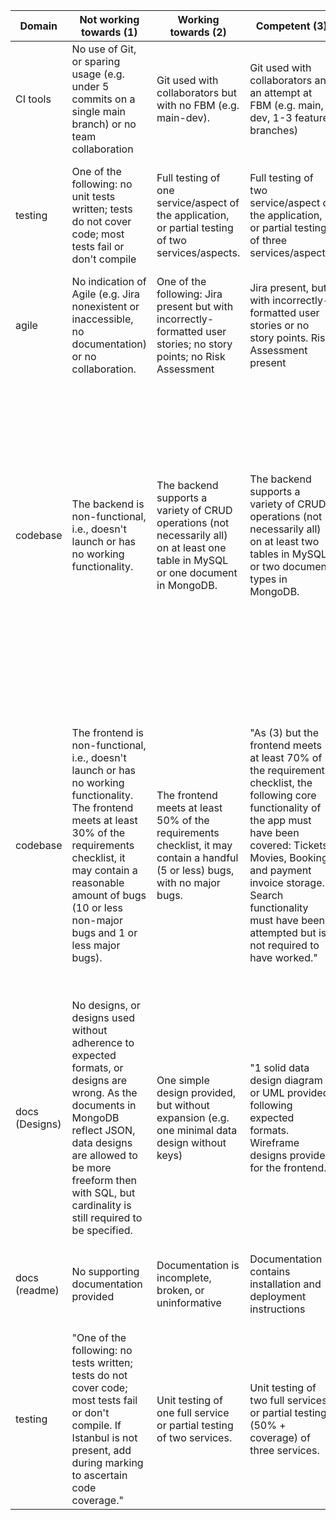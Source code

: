 | Domain | Not working towards (1)	| Working towards (2)	| Competent (3)	| Proficient (4)	| Fully Proficient (5)|
|--|--|--|--|--|--|
| CI tools	| No use of Git, or sparing usage (e.g. under 5 commits on a single main branch) or no team collaboration	| Git used with collaborators but with no FBM (e.g. main-dev).	| Git used with collaborators and an attempt at FBM (e.g. main, dev, 1-3 feature branches)	| Git used with competent FBM in a team (e.g. main, dev, variety of appropriately named feature branches)	| As (4), with more advanced practices (e.g. PRs, branch protection, versioning)|
| testing	| One of the following: no unit tests written; tests do not cover code; most tests fail or don't compile	| Full testing of one service/aspect of the application, or partial testing of two services/aspects.	| Full testing of two service/aspect of the application, or partial testing of three services/aspects.	| A large majority of the application is  tested and tests are of an acceptable quality with no glaring deficiencies.	| The application is virtually fully tested and tests are of an acceptable quality with no glaring deficiencies. |
| agile	| No indication of Agile (e.g. Jira nonexistent or inaccessible, no documentation) or no collaboration.	| One of the following: Jira present but with incorrectly-formatted user stories; no story points; no Risk Assessment	| Jira present, but with incorrectly-formatted user stories or no story points. Risk Assessment present	| As (3), with user stories, story points & acceptance criteria correctly utilised	| As (4), with evidence of Jira user stories linking to GitHub| 
| codebase	| The backend is non-functional, i.e., doesn't launch or has no working functionality.	| The backend supports a variety of CRUD operations (not necessarily all) on at least one table in MySQL or one document in MongoDB.	| The backend supports a variety of CRUD operations (not necessarily all) on at least two tables in MySQL or two document types in MongoDB.	| The backend supports a variety of CRUD operations for domains including but not limited to movies, bookings, and payment invoice storage required for business operations and by law for tax purposes.	| "As (4) but also supporting CRUD functionality for users and discussion boards. Search functionality must be implemented at a minimum for movies by title. and one of the following: Refactoring of backend code must be present. or The frontend is served statically, once built, from a static folder on the backend server. "| 
| codebase	| The frontend is non-functional, i.e., doesn't launch or has no working functionality.	The frontend meets at least 30% of the requirements checklist, it may contain a reasonable amount of bugs (10 or less non-major bugs and 1 or less major bugs).	| The frontend meets at least 50% of the requirements checklist, it may contain a handful (5 or less) bugs, with no major bugs.	| "As (3) but the frontend meets at least 70% of the requirements checklist, the following core functionality of the app must have been covered: Tickets, Movies, Bookings and payment invoice storage. Search functionality must have been attempted but is not required to have worked."	| "As (4), with refactoring of the frontend also present. Also present must be a working search functionality (at least by movie title) and a discussion forum. The frontend of the project (React) must be able to build to a static site successfully, with the produced static site free from bugs."|
| docs (Designs) |No designs, or designs used without adherence to expected formats, or designs are wrong. As the documents in MongoDB reflect JSON, data designs are allowed to be more freeform then with SQL, but cardinality is still required to be specified.	| One simple design provided, but without expansion (e.g. one minimal data design without keys)	| "1 solid data design diagram or UML provided, following expected formats. Wireframe designs provided for the frontend."	| "2 solid data designs (before-and-after), or 1 solid data design diagram & 1 solid UML provided. Wireframe designs provided for the frontend."	"| Evidence of project evolution over time (e.g. multiple data designs & UML).Wireframe designs provided for the frontend." |
| docs (readme) | No supporting documentation provided	| Documentation is incomplete, broken, or uninformative	|Documentation contains installation and deployment instructions	|As (3), with documentation containing testing instructions	|As (4), with documenation containing all relevant screenshots / supporting materials|
| testing	| "One of the following: no tests written; tests do not cover code; most tests fail or don't compile. If Istanbul is not present, add during marking to ascertain code coverage."	|Unit testing of one full service or partial testing of two services.	|Unit testing of two full services or partial testing (50%  + coverage) of three services.	|"A large majority of the application is unit tested and tests are of an acceptable quality with no glaring deficiencies. At least 60% code coverage."	|"The application is virtually fully unit tested, with tests of an acceptable quality and no glaring deficiencies. Code coverage must reach at least 80%."|
					


